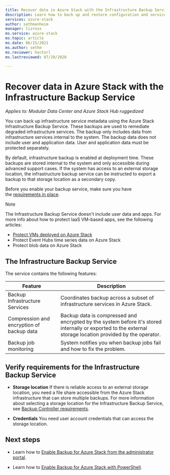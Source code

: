 ```yaml
---
title: Recover data in Azure Stack with the Infrastructure Backup Service | Microsoft Docs
description: Learn how to back up and restore configuration and service data in Azure Stack using the Infrastructure Backup Service.
services: azure-stack
author: sethmanheim
manager: lizross
ms.service: azure-stack
ms.topic: article
ms.date: 06/15/2021
ms.author: sethm
ms.reviewer: hectorl
ms.lastreviewed: 07/29/2020

---
```


# Recover data in Azure Stack with the Infrastructure Backup Service

*Applies to: Modular Data Center and Azure Stack Hub ruggedized*

You can back up infrastructure service metadata using the Azure Stack Infrastructure Backup Service. These backups are used to remediate degraded infrastructure services. The backup only includes data from infrastructure services internal to the system. The backup data does not include user and application data. User and application data must be protected separately.

By default, infrastructure backup is enabled at deployment time. These backups are stored internal to the system and only accessible during advanced support cases. If the system has access to an external storage location, the infrastructure backup service can be instructed to export a backup to that storage location as a secondary copy.

Before you enable your backup service, make sure you have the [requirements in place](../../operator/azure-stack-backup-reference.md#backup-controller-requirements).

> [!NOTE]
> The Infrastructure Backup Service doesn't include user data and apps. For more info about how to protect IaaS VM-based apps, see the following articles:
>
> - [Protect VMs deployed on Azure Stack](../../user/azure-stack-manage-vm-protect.md)
> - Protect Event Hubs time series data on Azure Stack
> - Protect blob data on Azure Stack

## The Infrastructure Backup Service

The service contains the following features:

| Feature                                            | Description                                                                                                                                                |
|----------------------------------------------------|------------------------------------------------------------------------------------------------------------------------------------------------------------|
| Backup Infrastructure Services                     | Coordinates backup across a subset of infrastructure services in Azure Stack. |
| Compression and encryption of backup data | Backup data is compressed and encrypted by the system before it\'s stored internally or exported to the external storage location provided by the operator.                |
| Backup job monitoring                              | System notifies you when backup jobs fail and how to fix the problem.                                                                                                |

## Verify requirements for the Infrastructure Backup Service

- **Storage location**
  If there is reliable access to an external storage location, you need a file share accessible from the Azure Stack infrastructure that can store multiple backups. For more information about selecting a storage location for the Infrastructure Backup Service, see [Backup Controller requirements](../../operator/azure-stack-backup-reference.md#backup-controller-requirements).

- **Credentials**
  You need user account credentials that can access the storage location.

## Next steps

- Learn how to [Enable Backup for Azure Stack from the administrator portal](../../operator/azure-stack-backup-enable-backup-console.md).

- Learn how to [Enable Backup for Azure Stack with PowerShell](../../operator/azure-stack-backup-enable-backup-powershell.md).
